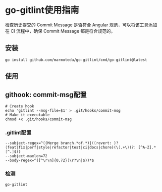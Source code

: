 # go-gitlint使用指南

检查历史提交的 Commit Message 是否符合 Angular 规范，可以将该工具添加在 CI 流程中，确保 Commit Message 都是符合规范的。

## 安装 

```shell
go install github.com/marmotedu/go-gitlint/cmd/go-gitlint@latest
```

## 使用
## githook: commit-msg配置
```shell
# Create hook
echo 'gitlint --msg-file=$1' > .git/hooks/commit-msg
# Make it executable
chmod +x .git/hooks/commit-msg 
``` 

### .gitlint配置

```shell
--subject-regex=^((Merge branch.*of.*)|((revert: )?(feat|fix|perf|style|refactor|test|ci|docs|chore)(\(.+\))?: [^A-Z].*[^.]$))
--subject-maxlen=72
--body-regex=^([^\r\n]{0,72}(\r?\n|$))*$
```

### 检测

```shell
go-gitlint 
```
